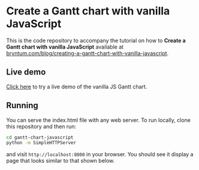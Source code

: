 # Create a Gantt chart with vanilla JavaScript

This is the code repository to accompany the tutorial on how to **Create a Gantt chart with vanilla JavaScript** available at [bryntum.com/blog/creating-a-gantt-chart-with-vanilla-javascript](https://www.bryntum.com/blog/creating-a-gantt-chart-with-vanilla-javascript).


## Live demo

[Click here](https://bryntum.com/playpen/vanilla-javascript-gantt-chart/) to try a live demo of the vanilla JS Gantt chart.

## Running

You can serve the index.html file with any web server. To run locally, clone this repository and then run:

```bash
cd gantt-chart-javascript
python -m SimpleHTTPServer
```

and visit `http://localhost:8000` in your browser. You should see it display a page that looks similar to that shown below.

